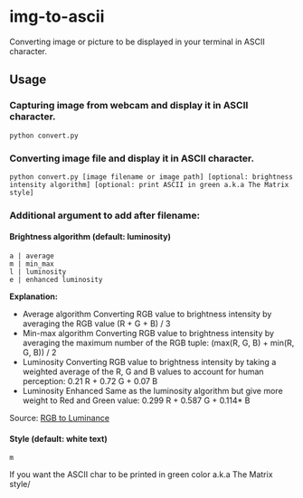 # img-to-ascii
Converting image or picture to be displayed in your terminal in ASCII character.

## Usage

### Capturing image from webcam and display it in ASCII character.
```
python convert.py
```

### Converting image file and display it in ASCII character.
```
python convert.py [image filename or image path] [optional: brightness intensity algorithm] [optional: print ASCII in green a.k.a The Matrix style]
```

### Additional argument to add after filename:

#### Brightness algorithm (default: luminosity)
```
a | average
m | min_max
l | luminosity
e | enhanced luminosity
```
**Explanation:**
- Average algorithm
Converting RGB value to brightness intensity by averaging the RGB value
(R + G + B) / 3
- Min-max algorithm
Converting RGB value to brightness intensity by averaging the maximum number of the RGB tuple:
(max(R, G, B) + min(R, G, B)) / 2
- Luminosity
Converting RGB value to brightness intensity by taking a weighted average of the R, G and B values to account for human perception:
0.21 R + 0.72 G + 0.07 B
- Luminosity Enhanced
Same as the luminosity algorithm but give more weight to Red and Green value:
0.299 R + 0.587 G + 0.114* B

Source: [RGB to Luminance](https://stackoverflow.com/questions/596216/formula-to-determine-perceived-brightness-of-rgb-color)

#### Style (default: white text)
```
m
```
If you want the ASCII char to be printed in green color a.k.a The Matrix style/
